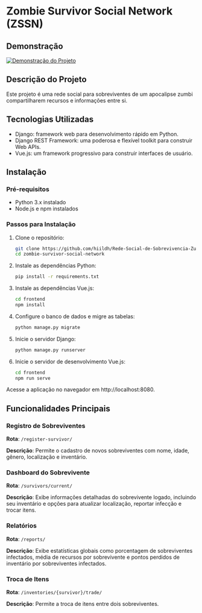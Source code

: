 # Zombie Survivor Social Network (ZSSN)

## Demonstração

[![Demonstração do Projeto](ZSSN-Rede-Social-de-Sobrevivência-Zumbi-Google-Chrome-2024-06-13-18-29-41.gif)](https://drive.google.com/file/d/17C2c8IKaCHPpeElp7_KSDDdaOIr-onmt/view?usp=sharing)


## Descrição do Projeto

Este projeto é uma rede social para sobreviventes de um apocalipse zumbi compartilharem recursos e informações entre si.

## Tecnologias Utilizadas

- Django: framework web para desenvolvimento rápido em Python.
- Django REST Framework: uma poderosa e flexível toolkit para construir Web APIs.
- Vue.js: um framework progressivo para construir interfaces de usuário.

## Instalação

### Pré-requisitos

- Python 3.x instalado
- Node.js e npm instalados

### Passos para Instalação

1. Clone o repositório:

   ```bash
   git clone https://github.com/hiildh/Rede-Social-de-Sobrevivencia-Zumbi.git
   cd zombie-survivor-social-network
2. Instale as dependências Python:
    ```bash
    pip install -r requirements.txt
3. Instale as dependências Vue.js:
    ```bash
    cd frontend
    npm install
4. Configure o banco de dados e migre as tabelas:
    ```bash
    python manage.py migrate
5. Inicie o servidor Django:
    ```bash
    python manage.py runserver
6. Inicie o servidor de desenvolvimento Vue.js:
    ```bash
    cd frontend
    npm run serve
Acesse a aplicação no navegador em http://localhost:8080.

## Funcionalidades Principais
### Registro de Sobreviventes
**Rota**: ```/register-survivor/```

**Descrição**: Permite o cadastro de novos sobreviventes com nome, idade, gênero, localização e inventário.

### Dashboard do Sobrevivente
**Rota**: ````/survivors/current/````

**Descrição**: Exibe informações detalhadas do sobrevivente logado, incluindo seu inventário e opções para atualizar localização, reportar infecção e trocar itens.
### Relatórios
**Rota**: ``/reports/``

**Descrição**: Exibe estatísticas globais como porcentagem de sobreviventes infectados, média de recursos por sobrevivente e pontos perdidos de inventário por sobreviventes infectados.
### Troca de Itens
**Rota**: ````/inventories/{survivor}/trade/````

**Descrição**: Permite a troca de itens entre dois sobreviventes.
